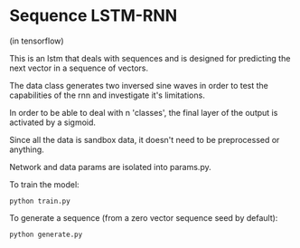 # Sequence LSTM-RNN
(in tensorflow)

This is an lstm that deals with sequences and is designed for predicting the next vector in a sequence of vectors.

The data class generates two inversed sine waves in order to test the capabilities of the rnn and investigate it's limitations.

In order to be able to deal with n 'classes', the final layer of the output is activated by a sigmoid.

Since all the data is sandbox data, it doesn't need to be preprocessed or anything.

Network and data params are isolated into params.py.

To train the model:

	python train.py
	
To generate a sequence (from a zero vector sequence seed by default):

	python generate.py

